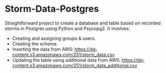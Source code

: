 # Storm-Data-Postgres

Straightforward project to create a database and table based on recorded storms in Postgres using Python and Psycopg2. It
involves:

- Creating and assigning groups & users.
- Creating the schema.
- Inserting the data from AWS: https://dq-content.s3.amazonaws.com/251/storm_data.csv
- Updating the table using additional data from AWS: https://dq-content.s3.amazonaws.com/251/storm_data_additional.csv
